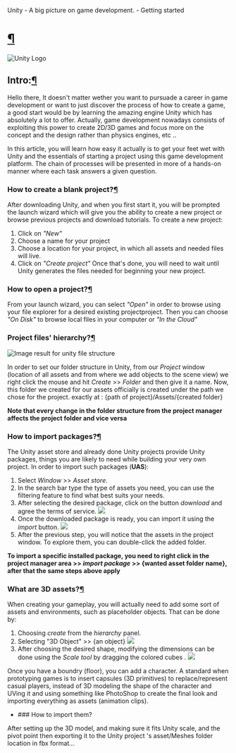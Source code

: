 Unity - A big picture on game development. - Getting started

[¶](#Unity---A-big-picture-on-game-development.---Getting-started)
==================================================================================================================================

![Unity Logo](https://unity3d.com/profiles/unity3d/themes/unity/images/company/brand/logos/primary/unity-master-black.svg)

Intro:[¶](#Intro:)
------------------

Hello there, It doesn't matter wether you want to pursuade a career in game development or want to just discover the process of how to create a game, a good start would be by learning the amazing engine Unity which has absolutely a lot to offer. Actually, game development nowadays consists of exploiting this power to create 2D/3D games and focus more on the concept and the design rather than physics engines, etc ..

In this article, you will learn how easy it actually is to get your feet wet with Unity and the essentials of starting a project using this game development platform. The chain of processes will be presented in more of a hands-on manner where each task answers a given question.

### How to create a blank project?[¶](#How-to-create-a-blank-project?)

After downloading Unity, and when you first start it, you will be prompted the launch wizard which will give you the ability to create a new project or browse previous projects and download tutorials. To create a new project:

1.  Click on _"New"_
2.  Choose a name for your project
3.  Choose a location for your project, in which all assets and needed files will live.
4.  Click on _"Create project"_ Once that's done, you will need to wait until Unity generates the files needed for beginning your new project.

### How to open a project?[¶](#How-to-open-a-project?)

From your launch wizard, you can select _"Open"_ in order to browse using your file explorer for a desired existing projectproject. Then you can choose _"On Disk"_ to browse local files in your computer or _"In the Cloud"_

### Project files' hierarchy?[¶](#Project-files'-hierarchy?)

![Image result for unity file structure](https://unity3d.com/sites/default/files/styles/original/public/learn/VZfolderstructure0img1.png?itok=VfFkx2IQ)

In order to set our folder structure in Unity, from our _Project_ window (location of all assets and from where we add objects to the scene view) we right click the mouse and hit _Create_ >\> _Folder_ and then give it a name. Now, this folder we created for our assets officially is created under the path we chose for the project. exactly at : {path of project}/Assets/{created folder}

**Note that every change in the folder structure from the project manager affects the project folder and vice versa**

### How to import packages?[¶](#How-to-import-packages?)

The Unity asset store and already done Unity projects provide Unity packages, things you are likely to need while building your very own project. In order to import such packages (**UAS**):

1.  Select _Window_ >\> _Asset store_.
2.  In the search bar type the type of assets you need, you can use the filtering feature to find what best suits your needs.
3.  After selecting the desired package, click on the button _download_ and agree the terms of service. ![](//i.imgur.com/SysTU6F.png)
4.  Once the downloaded package is ready, you can import it using the _import_ button. ![](//i.imgur.com/OwHisWr.png)
5.  After the previous step, you will notice that the assets in the project window. To explore them, you can double-click the added folder.

**To import a specific installed package, you need to right click in the project manager area >> _import package_ >\> {wanted asset folder name}, after that the same steps above apply**

### What are 3D assets?[¶](#What-are-3D-assets?)

When creating your gameplay, you will actually need to add some sort of assets and environments, such as placeholder objects. That can be done by:

1.  Choosing _create_ from the _hierarchy_ panel.
2.  Selecting "3D Object" >> {an object} ![](//i.imgur.com/7nEtCNA.png)
3.  After choosing the desired shape, modifying the dimensions can be done using the _Scale tool_ by dragging the colored cubes . ![](//i.imgur.com/ANJf9WN.png)

Once you have a boundry (floor), you can add a character. A standard when prototyping games is to insert capsules (3D primitives) to replace/represent casual players, instead of 3D modeling the shape of the character and UVing it and using something like PhotoShop to create the final look and importing everything as assets (animation clips).

*   \### How to import them?

After setting up the 3D model, and making sure it fits Unity scale, and the pivot point then exporting it to the Unity project 's asset/Meshes folder location in fbx format... 
